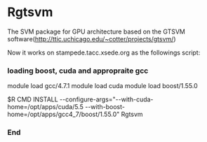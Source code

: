 # Rgtsvm
The SVM package for GPU architecture based on the GTSVM software(http://ttic.uchicago.edu/~cotter/projects/gtsvm/)

Now it works on stampede.tacc.xsede.org as the followings script:

### loading boost, cuda and appropraite gcc
module load gcc/4.7.1
module load cuda
module load boost/1.55.0

$R CMD INSTALL --configure-args="--with-cuda-home=/opt/apps/cuda/5.5 --with-boost-home=/opt/apps/gcc4_7/boost/1.55.0" Rgtsvm
### End
